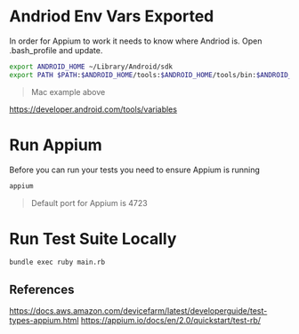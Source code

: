 # Andriod Env Vars Exported

In order for Appium to work it needs to know where Andriod is.
Open .bash_profile and update.

```sh
export ANDROID_HOME ~/Library/Android/sdk
export PATH $PATH:$ANDROID_HOME/tools:$ANDROID_HOME/tools/bin:$ANDROID_HOME/platform-tools
```

> Mac example above

https://developer.android.com/tools/variables


# Run Appium

Before you can run your tests you need to ensure Appium is running

```sh
appium
```

> Default port for Appium is 4723

# Run Test Suite Locally

```
bundle exec ruby main.rb
```

## References

https://docs.aws.amazon.com/devicefarm/latest/developerguide/test-types-appium.html
https://appium.io/docs/en/2.0/quickstart/test-rb/
